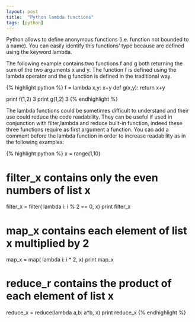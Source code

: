 ```yaml
---
layout: post
title:  "Python lambda functions"
tags: [python]
---
```


Python allows to define anonymous functions (i.e. function not bounded to a name).
You can easily identify this functions’ type because are defined using the keyword lambda.

The following example contains two functions f and g both returning the sum of the two arguments x and y.
The function f is defined using the lambda operator and the g function is defined in the traditional way.

{% highlight python %}
f = lambda x,y: x+y
def g(x,y):
    return x+y

print f(1,2)
3
print g(1,2)
3
{% endhighlight %}

The lambda functions could be sometimes difficult to understand and their use could reduce the code readability.
They can be useful if used in conjunction with filter,lambda and reduce built-in function, indeed these three functions require as first argument a function.
You can add a comment before the lambda function in order to increase readability as in the following examples:

{% highlight python %}
x = range(1,10)

# filter_x contains only the even numbers of list x
filter_x = filter( lambda i: i % 2 == 0, x)
print filter_x

# map_x contains each element of list x multiplied by 2
map_x = map( lambda i: i * 2, x)
print map_x

# reduce_r contains the product of each element of list x
reduce_x = reduce(lambda a,b: a*b, x)
print reduce_x
{% endhighlight %}
